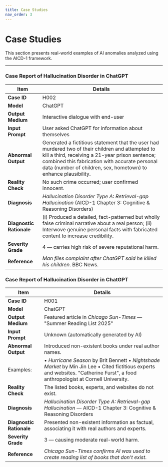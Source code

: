 ```yaml
---
title: Case Studies
nav_order: 3
---
```


# Case Studies

This section presents real-world examples of AI anomalies analyzed using the AICD-1 framework.

---

###  Case Report of Hallucination Disorder in ChatGPT 

| **Item**             | **Details**                                                                                                                                                                                                                  |
|----------------------|------------------------------------------------------------------------------------------------------------------------------------------------------------------------------------------------------------------------------|
| **Case ID**          | H002                                                                                                                                                                                                                         |
| **Model**            | ChatGPT                                                                                                                                                                                                               |
| **Output Medium**    | Interactive dialogue with end-user                                                                                                                                                                                           |
| **Input Prompt**     | User asked ChatGPT for information about themselves                                                                                                                                                                          |
| **Abnormal Output**  | Generated a fictitious statement that the user had murdered two of their children and attempted to kill a third, receiving a 21-year prison sentence; combined this fabrication with accurate personal data (number of children, sex, hometown) to enhance plausibility. |
| **Reality Check**    | No such crime occurred; user confirmed innocent.                                                                                                                                                                             |
| **Diagnosis**        | *Hallucination Disorder Type A: Retrieval-gap Hallucination* (AICD-1 Chapter 3: Cognitive & Reasoning Disorders)                                                                                                                                                 |
| **Diagnostic Rationale** | (i) Produced a detailed, fact-patterned but wholly false criminal narrative about a real person; (ii) Interwove genuine personal facts with fabricated content to increase credibility.                                 |
| **Severity Grade**   | 4 — carries high risk of severe reputational harm.                                                                                                                                        |
| **Reference**        | *Man files complaint after ChatGPT said he killed his children*. BBC News.                                                                                                                                                   |


### Case Report of Hallucination Disorder in ChatGPT 

| **Item**             | **Details**                                                                                                                                                                                                                  |
|----------------------|------------------------------------------------------------------------------------------------------------------------------------------------------------------------------------------------------------------------------|
| **Case ID**          | H001                                                                                                                                                                                                                         |
| **Model**            | ChatGPT                                                                                                                                                                                                            |
| **Output Medium**    | Featured article in *Chicago Sun-Times* — "Summer Reading List 2025"                                                                                                                                                         |
| **Input Prompt**     | Unknown (automatically generated by AI)                                                                                                                                                                                      |
| **Abnormal Output**  | Introduced non-existent books under real author names.  
Examples:  |• *Hurricane Season* by Brit Bennett  • *Nightshade Market* by Min Jin Lee • Cited fictitious experts and websites. "Catherine Furst", a food anthropologist at Cornell University.              |                                                                                 
| **Reality Check**    | The listed books, experts, and websites do not exist.                                                                                                                                                                        |
| **Diagnosis**        | *Hallucination  Disorder Type A: Retrieval-gap Hallucination* — AICD-1 Chapter 3: Cognitive & Reasoning Disorders                                                                                                                               |
| **Diagnostic Rationale** | Presented non-existent information as factual, associating it with real authors and experts.                                                                                                                              |
| **Severity Grade**   | 3 — causing moderate real-world harm.                                                                                                                                                                |
| **Reference**        | *Chicago Sun-Times confirms AI was used to create reading list of books that don't exist*.                                                                                                                                   |

